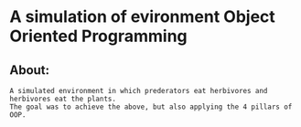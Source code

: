 # A simulation of evironment Object Oriented Programming 

## About:
    A simulated environment in which prederators eat herbivores and herbivores eat the plants.
    The goal was to achieve the above, but also applying the 4 pillars of OOP.



